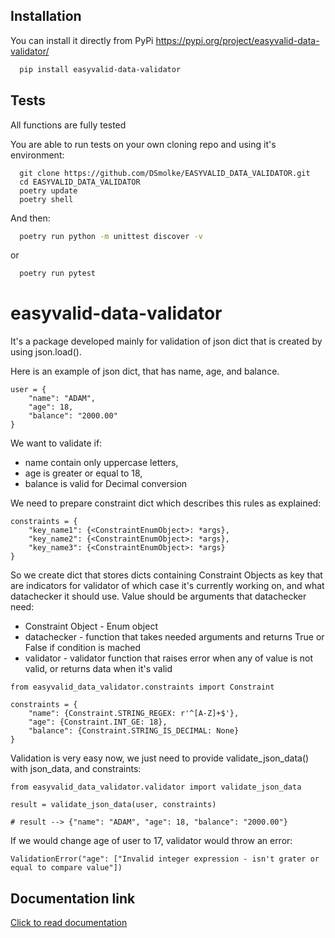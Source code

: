## Installation

You can install it directly from PyPi https://pypi.org/project/easyvalid-data-validator/
```bash
  pip install easyvalid-data-validator
```
    
## Tests

All functions are fully tested

You are able to run tests on your own cloning repo and using it's environment:
```
  git clone https://github.com/DSmolke/EASYVALID_DATA_VALIDATOR.git
  cd EASYVALID_DATA_VALIDATOR
  poetry update
  poetry shell
```

And then:
```bash
  poetry run python -m unittest discover -v
```
or
```bash
  poetry run pytest
```
# easyvalid-data-validator

It's a package developed mainly for validation of json dict that is created by using json.load().

Here is an example of json dict, that has name, age, and balance.
```
user = {
    "name": "ADAM",
    "age": 18,
    "balance": "2000.00"
}
```
We want to validate if:
- name contain only uppercase letters,
- age is greater or equal to 18,
- balance is valid for Decimal conversion


We need to prepare constraint dict which describes this rules as explained:

```
constraints = {
    "key_name1": {<ConstraintEnumObject>: *args},
    "key_name2": {<ConstraintEnumObject>: *args},
    "key_name3": {<ConstraintEnumObject>: *args}
}
```

So we create dict that stores dicts containing Constraint Objects as key that are indicators for validator of which case it's currently working on, and what datachecker it should use.
Value should be arguments that datachecker need:
- Constraint Object - Enum object
- datachecker - function that takes needed arguments and returns True or False if condition is mached
- validator - validator function that raises error when any of value is not valid, or returns data when it's valid
```
from easyvalid_data_validator.constraints import Constraint

constraints = {
    "name": {Constraint.STRING_REGEX: r'^[A-Z]+$'},
    "age": {Constraint.INT_GE: 18},
    "balance": {Constraint.STRING_IS_DECIMAL: None}
}
```

Validation is very easy now, we just need to provide validate_json_data() with json_data, and constraints:

```
from easyvalid_data_validator.validator import validate_json_data

result = validate_json_data(user, constraints)

# result --> {"name": "ADAM", "age": 18, "balance": "2000.00"}
```

If we would change age of user to 17, validator would throw an error:

```
ValidationError("age": ["Invalid integer expression - isn't grater or equal to compare value"])
```

## Documentation link

[Click to read documentation](https://github.com/DSmolke/EASYVALID_DATA_VALIDATOR/edit/master/README.md)
